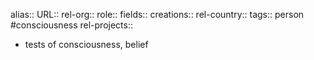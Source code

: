 alias::
URL::
rel-org::
role::
fields::
creations::
rel-country::
tags:: person #consciousness
rel-projects::



- tests of consciousness, belief
